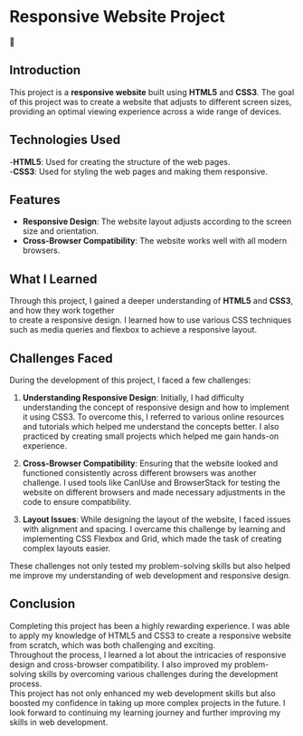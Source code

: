 # **Responsive Website Project**
:wave:
## **Introduction**
This project is a **responsive website** built using **HTML5** and **CSS3**. The goal of this project was to create a website that adjusts to different screen sizes, providing an optimal viewing experience across a wide range of devices.

## **Technologies Used**
-**HTML5**: Used for creating the structure of the web pages.
 <br>
-**CSS3**: Used for styling the web pages and making them responsive.

## **Features**
- **Responsive Design**: The website layout adjusts according to the screen size and orientation.
- **Cross-Browser Compatibility**: The website works well with all modern browsers.

## **What I Learned**
Through this project, I gained a deeper understanding of **HTML5** and **CSS3**, and how they work together
<br>
to create a responsive design. I learned how to use various CSS techniques such as media queries and flexbox to achieve a responsive layout.

## **Challenges Faced**

During the development of this project, I faced a few challenges:

1. **Understanding Responsive Design**: Initially, I had difficulty understanding the concept of responsive design and how to implement it using CSS3. To overcome this, I referred to various online resources and tutorials which helped me understand the concepts better. I also practiced by creating small projects which helped me gain hands-on experience.

2. **Cross-Browser Compatibility**: Ensuring that the website looked and functioned consistently across different browsers was another challenge. I used tools like CanIUse and BrowserStack for testing the website on different browsers and made necessary adjustments in the code to ensure compatibility.

3. **Layout Issues**: While designing the layout of the website, I faced issues with alignment and spacing. I overcame this challenge by learning and implementing CSS Flexbox and Grid, which made the task of creating complex layouts easier.

These challenges not only tested my problem-solving skills but also helped me improve my understanding of web development and responsive design.


## **Conclusion**

Completing this project has been a highly rewarding experience. I was able to apply my knowledge of HTML5 and CSS3 to create a responsive website from scratch, which was both challenging and exciting. 
<br>
Throughout the process, I learned a lot about the intricacies of responsive design and cross-browser compatibility. I also improved my problem-solving skills by overcoming various challenges during the development process.
<br>
This project has not only enhanced my web development skills but also boosted my confidence in taking up more complex projects in the future. I look forward to continuing my learning journey and further improving my skills in web development.

